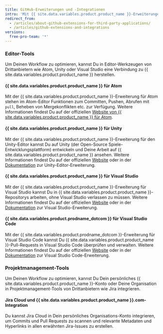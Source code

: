 ```yaml
---
title: GitHub-Erweiterungen und -Integrationen
intro: 'Mit {{ site.data.variables.product.product_name }}-Erweiterungen kannst Du problemlos in {{ site.data.variables.product.product_name }}-Repositorys mit Anwendungen von Drittanbietern zusammenarbeiten.'
redirect_from:
  - /articles/about-github-extensions-for-third-party-applications/
  - /articles/github-extensions-and-integrations
versions:
  free-pro-team: '*'
---
```


### Editor-Tools

Um Deinen Workflow zu optimieren, kannst Du in Editor-Werkzeugen von Drittanbietern wie Atom, Unity oder Visual Studio eine Verbindung zu {{ site.data.variables.product.product_name }} herstellen.

#### {{ site.data.variables.product.product_name }} für Atom

Mit der {{ site.data.variables.product.product_name }}-Erweiterung für Atom stehen im Atom-Editor Funktionen zum Committen, Pushen, Abrufen mit `pull`, Beheben von Mergekonflikten etc. zur Verfügung. Weitere Informationen findest Du auf der offiziellen [Website von {{ site.data.variables.product.product_name }} für Atom](https://github.atom.io/).

#### {{ site.data.variables.product.product_name }} für Unity

Mit der {{ site.data.variables.product.product_name }}-Erweiterung für den Unity-Editor kannst Du auf Unity (der Open-Source Spiele-Entwicklungsplattform) entwickeln und Deine Arbeit auf {{ site.data.variables.product.product_name }} ansehen. Weitere Informationen findest Du auf der offiziellen [Website](https://unity.github.com/) oder in der [Dokumentation](https://github.com/github-for-unity/Unity/tree/master/docs) zur Unity-Editor-Erweiterung.

#### {{ site.data.variables.product.product_name }} für Visual Studio

Mit der {{ site.data.variables.product.product_name }}-Erweiterung für Visual Studio kannst Du in {{ site.data.variables.product.product_name }}-Repositorys arbeiten, ohne Visual Studio verlassen zu müssen. Weitere Informationen findest Du auf der offiziellen [Website](https://visualstudio.github.com/) oder in der [Dokumentation](https://github.com/github/VisualStudio/tree/master/docs) zur Visual Studio-Erweiterung.

#### {{ site.data.variables.product.prodname_dotcom }} für Visual Studio Code

Mit der {{ site.data.variables.product.prodname_dotcom }}-Erweiterung für Visual Studio Code kannst Du {{ site.data.variables.product.product_name }}-Pull-Requests in Visual Studio Code überprüfen und verwalten. Weitere Informationen findest Du auf der offiziellen [Website](https://vscode.github.com/) oder in der [Dokumentation](https://github.com/Microsoft/vscode-pull-request-github) zur Visual Studio Code-Erweiterung.

### Projektmanagement-Tools

Um Deinen Workflow zu optimieren, kannst Du Dein persönliches {{ site.data.variables.product.product_name }}-Konto oder Deine Organisation in Projektmanagement-Tools von Drittanbietern wie Jira integrieren.

#### Jira Cloud und {{ site.data.variables.product.product_name }}.com-Integration

Du kannst Jira Cloud in Dein persönliches Organisations-Konto integrieren, um Commits und Pull Requests zu scannen und relevante Metadaten und Hyperlinks in allen erwähnten Jira-Issues zu erstellen.
